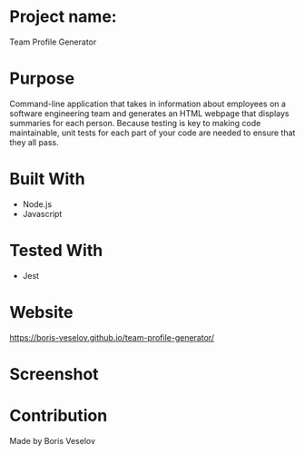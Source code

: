 # Project name: 

Team Profile Generator

# Purpose

Command-line application that takes in information about employees on a software engineering team and generates an HTML webpage that displays summaries for each person.  Because testing is key to making code maintainable, unit tests for each part of your code are needed to ensure that they all pass.

# Built With

* Node.js
* Javascript

# Tested With

* Jest

# Website

https://boris-veselov.github.io/team-profile-generator/

# Screenshot

# Contribution

Made by Boris Veselov